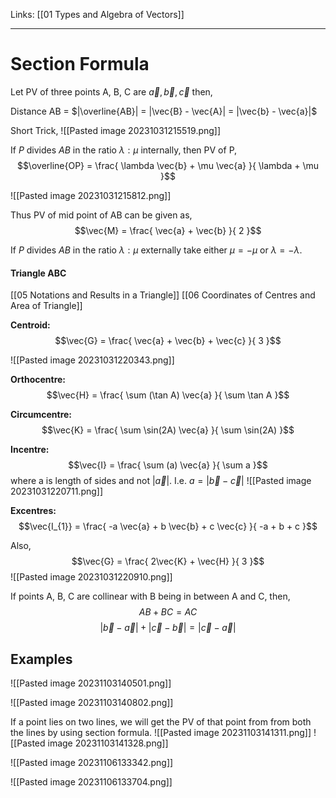 Links: [[01 Types and Algebra of Vectors]]
___
# Section Formula
Let PV of three points A, B, C are $\vec{a}, \vec{b}, \vec{c}$ then,

Distance AB = $|\overline{AB}| = |\vec{B} - \vec{A}| = |\vec{b} - \vec{a}|$
   
Short Trick,
![[Pasted image 20231031215519.png]]

If $P$ divides $AB$ in the ratio $\lambda:\mu$ internally, then PV of P,
$$\overline{OP} = \frac{ \lambda \vec{b} + \mu \vec{a} }{ \lambda + \mu }$$

![[Pasted image 20231031215812.png]]

Thus PV of mid point of AB can be given as,
$$\vec{M} = \frac{ \vec{a} + \vec{b} }{ 2 }$$

If $P$ divides $AB$ in the ratio $\lambda:\mu$ externally take either $\mu = -\mu$ or $\lambda = -\lambda$. 

#### Triangle ABC
[[05 Notations and Results in a Triangle]]
[[06 Coordinates of Centres and Area of Triangle]]

**Centroid:**
$$\vec{G} = \frac{ \vec{a} + \vec{b} + \vec{c} }{ 3 }$$

![[Pasted image 20231031220343.png]]

**Orthocentre:**
$$\vec{H} = \frac{ \sum (\tan A) \vec{a} }{ \sum \tan A }$$

**Circumcentre:**
$$\vec{K} = \frac{ \sum \sin(2A) \vec{a} }{ \sum \sin(2A) }$$

**Incentre:**
$$\vec{I} = \frac{ \sum (a) \vec{a} }{ \sum a }$$
where a is length of sides and not $|\vec{a}|$.
I.e. $a = |\vec{b} - \vec{c}|$
![[Pasted image 20231031220711.png]]

**Excentres:**
$$\vec{I_{1}} = \frac{ -a \vec{a} + b \vec{b} + c \vec{c} }{ -a + b + c }$$

Also,
$$\vec{G} = \frac{ 2\vec{K} + \vec{H} }{ 3 }$$
![[Pasted image 20231031220910.png]]

If points A, B, C are collinear with B being in between A and C, then,
$$AB + BC = AC$$
$$|\vec{b} - \vec{a}| + |\vec{c} - \vec{b}| = |\vec{c} - \vec{a}|$$

## Examples
![[Pasted image 20231103140501.png]]

![[Pasted image 20231103140802.png]]


If a point lies on two lines, we will get the PV of that point from from both the lines by using section formula.
![[Pasted image 20231103141311.png]]
![[Pasted image 20231103141328.png]]

![[Pasted image 20231106133342.png]]

![[Pasted image 20231106133704.png]]
